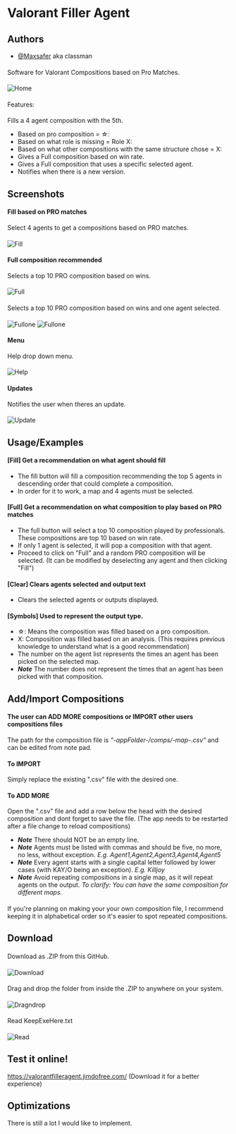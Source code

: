 
# Valorant Filler Agent
## Authors
- [@Maxsafer](https://www.github.com/Maxsafer) aka classman
####
Software for Valorant Compositions based on Pro Matches.
####
![Home](https://drive.google.com/uc?export=view&id=1RFcM5UE1G91RD5yq3LszxtoetzgH2tVQ)
####
Features:
####
Fills a 4 agent composition with the 5th.
  * Based on pro composition = ☆:
  * Based on what role is missing = Role X:
  * Based on what other compositions with the same structure chose = X:
  * Gives a Full composition based on win rate.
  * Gives a Full composition that uses a specific selected agent.
  * Notifies when there is a new version.

## Screenshots

#### Fill based on PRO matches
Select 4 agents to get a compositions based on PRO matches.
#### 
![Fill](https://drive.google.com/uc?export=view&id=1rSWU__7_cYkMAym5M9YMoVhF2TLAQJsm)

#### Full composition recommended
Selects a top 10 PRO composition based on wins.
#### 
![Full](https://drive.google.com/uc?export=view&id=1RRGSX6IrvL0ZSI_g_Z7WF-tFIwPVdwxE)
#### 
Selects a top 10 PRO composition based on wins and one agent selected.
#### 
![Fullone](https://drive.google.com/uc?export=view&id=1-l_nvl9bATrKJ5ucq5_LATotimXHlBD6)
![Fullone](https://drive.google.com/uc?export=view&id=1K09Q3tT_O6lZWhkOZL69UcgXhyiVoEcM)

#### Menu
Help drop down menu.
#### 
![Help](https://drive.google.com/uc?export=view&id=1mRgD-o_a147JeFsL3xRrIaS918t8kzcP)

#### Updates
Notifies the user when theres an update.
#### 
![Update](https://drive.google.com/uc?export=view&id=1VETc8iO3hi3jbTXXIptBJg99mRRVgjjb)

## Usage/Examples
#### [Fill] Get a recommendation on what agent should fill
* The fill button will fill a composition recommending the top 5 agents in descending order that could complete a composition.
* In order for it to work, a map and 4 agents must be selected.

#### [Full] Get a recommendation on what composition to play based on PRO matches
* The full button will select a top 10 composition played by professionals. These compositions are top 10 based on win rate.
* If only 1 agent is selected, it will pop a composition with that agent.
* Proceed to click on "Full" and a random PRO composition will be selected. (It can be modified by deselecting any agent and then clicking "Fill")

#### [Clear] Clears agents selected and output text
* Clears the selected agents or outputs displayed.

#### [Symbols] Used to represent the output type.
* ☆: Means the composition was filled based on a pro composition.
* X: Composition was filled based on an analysis. (This requires previous knowledge to understand what is a good recommendation)
* The number on the agent list represents the times an agent has been picked on the selected map.
* ***Note*** The number does not represent the times that an agent has been picked with that composition.

## Add/Import Compositions
#### The user can ADD MORE compositions or IMPORT other users compositions files
The path for the composition file is *"-appFolder-/comps/-map-.csv"* and can be edited from note pad.

#### To IMPORT
Simply replace the existing ".csv" file with the desired one.

#### To ADD MORE
Open the ".csv" file and add a row below the head with the desired composition and dont forget to save the file. (The app needs to be restarted after a file change to reload compositions)
* ***Note*** There should NOT be an empty line.
* ***Note*** Agents must be listed with commas and should be five, no more, no less, without exception. *E.g. Agent1,Agent2,Agent3,Agent4,Agent5*
* ***Note*** Every agent starts with a single capital letter followed by lower cases (with KAY/O being an exception). *E.g. Killjoy*
* ***Note*** Avoid repeating compositions in a single map, as it will repeat agents on the output. *To clarify: You can have the same composition for different maps.*

####
If you're planning on making your your own composition file, I recommend keeping it in alphabetical order so it's easier to spot repeated compositions.

## Download
####
Download as .ZIP from this GitHub.
#### 
![Download](https://drive.google.com/uc?export=view&id=1nnKBHeV-LQqsp8t1qFmaA21Vo9RaUL9H)

####
Drag and drop the folder from inside the .ZIP to anywhere on your system.
#### 
![Dragndrop](https://drive.google.com/uc?export=view&id=15pCq5iN1SBkkwHcI01WHiA9d75uy82dh)

####
Read KeepExeHere.txt
#### 
![Read](https://drive.google.com/uc?export=view&id=1X3oiUuACSAzfjMoHpachajZbebXLQdmc)

## Test it online!
https://valorantfilleragent.jimdofree.com/
(Download it for a better experience)

## Optimizations
There is still a lot I would like to implement.
